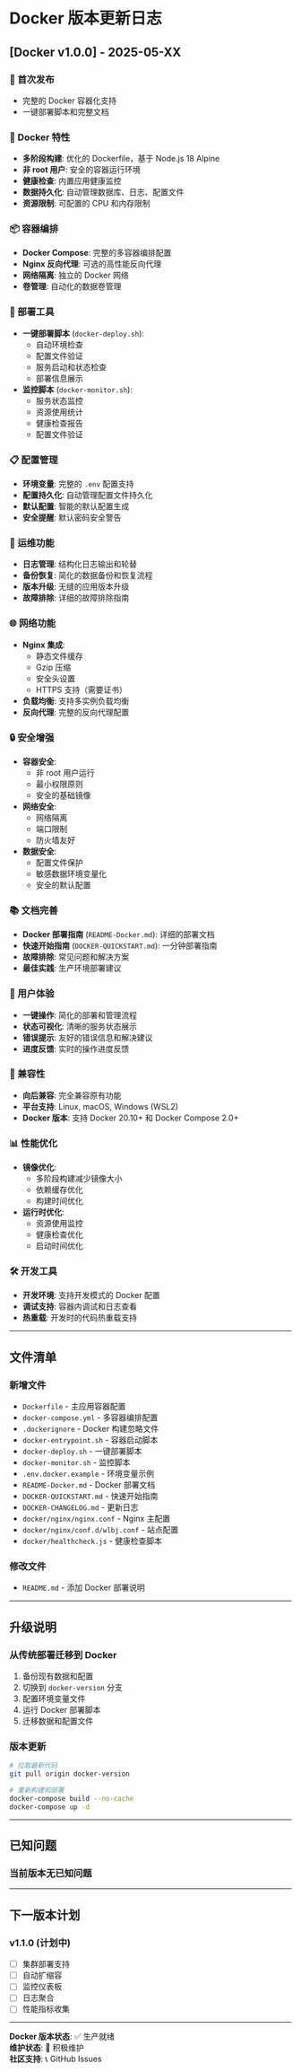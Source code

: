 # Docker 版本更新日志

## [Docker v1.0.0] - 2025-05-XX

### 🎉 首次发布
- 完整的 Docker 容器化支持
- 一键部署脚本和完整文档

### 🐳 Docker 特性
- **多阶段构建**: 优化的 Dockerfile，基于 Node.js 18 Alpine
- **非 root 用户**: 安全的容器运行环境
- **健康检查**: 内置应用健康监控
- **数据持久化**: 自动管理数据库、日志、配置文件
- **资源限制**: 可配置的 CPU 和内存限制

### 📦 容器编排
- **Docker Compose**: 完整的多容器编排配置
- **Nginx 反向代理**: 可选的高性能反向代理
- **网络隔离**: 独立的 Docker 网络
- **卷管理**: 自动化的数据卷管理

### 🚀 部署工具
- **一键部署脚本** (`docker-deploy.sh`):
  - 自动环境检查
  - 配置文件验证
  - 服务启动和状态检查
  - 部署信息展示
- **监控脚本** (`docker-monitor.sh`):
  - 服务状态监控
  - 资源使用统计
  - 健康检查报告
  - 配置文件验证

### 📋 配置管理
- **环境变量**: 完整的 `.env` 配置支持
- **配置持久化**: 自动管理配置文件持久化
- **默认配置**: 智能的默认配置生成
- **安全提醒**: 默认密码安全警告

### 🔧 运维功能
- **日志管理**: 结构化日志输出和轮替
- **备份恢复**: 简化的数据备份和恢复流程
- **版本升级**: 无缝的应用版本升级
- **故障排除**: 详细的故障排除指南

### 🌐 网络功能
- **Nginx 集成**: 
  - 静态文件缓存
  - Gzip 压缩
  - 安全头设置
  - HTTPS 支持（需要证书）
- **负载均衡**: 支持多实例负载均衡
- **反向代理**: 完整的反向代理配置

### 🔒 安全增强
- **容器安全**:
  - 非 root 用户运行
  - 最小权限原则
  - 安全的基础镜像
- **网络安全**:
  - 网络隔离
  - 端口限制
  - 防火墙友好
- **数据安全**:
  - 配置文件保护
  - 敏感数据环境变量化
  - 安全的默认配置

### 📚 文档完善
- **Docker 部署指南** (`README-Docker.md`): 详细的部署文档
- **快速开始指南** (`DOCKER-QUICKSTART.md`): 一分钟部署指南
- **故障排除**: 常见问题和解决方案
- **最佳实践**: 生产环境部署建议

### 🎯 用户体验
- **一键操作**: 简化的部署和管理流程
- **状态可视化**: 清晰的服务状态展示
- **错误提示**: 友好的错误信息和解决建议
- **进度反馈**: 实时的操作进度反馈

### 🔄 兼容性
- **向后兼容**: 完全兼容原有功能
- **平台支持**: Linux, macOS, Windows (WSL2)
- **Docker 版本**: 支持 Docker 20.10+ 和 Docker Compose 2.0+

### 📊 性能优化
- **镜像优化**: 
  - 多阶段构建减少镜像大小
  - 依赖缓存优化
  - 构建时间优化
- **运行时优化**:
  - 资源使用监控
  - 健康检查优化
  - 启动时间优化

### 🛠️ 开发工具
- **开发环境**: 支持开发模式的 Docker 配置
- **调试支持**: 容器内调试和日志查看
- **热重载**: 开发时的代码热重载支持

---

## 文件清单

### 新增文件
- `Dockerfile` - 主应用容器配置
- `docker-compose.yml` - 多容器编排配置
- `.dockerignore` - Docker 构建忽略文件
- `docker-entrypoint.sh` - 容器启动脚本
- `docker-deploy.sh` - 一键部署脚本
- `docker-monitor.sh` - 监控脚本
- `.env.docker.example` - 环境变量示例
- `README-Docker.md` - Docker 部署文档
- `DOCKER-QUICKSTART.md` - 快速开始指南
- `DOCKER-CHANGELOG.md` - 更新日志
- `docker/nginx/nginx.conf` - Nginx 主配置
- `docker/nginx/conf.d/wlbj.conf` - 站点配置
- `docker/healthcheck.js` - 健康检查脚本

### 修改文件
- `README.md` - 添加 Docker 部署说明

---

## 升级说明

### 从传统部署迁移到 Docker
1. 备份现有数据和配置
2. 切换到 `docker-version` 分支
3. 配置环境变量文件
4. 运行 Docker 部署脚本
5. 迁移数据和配置文件

### 版本更新
```bash
# 拉取最新代码
git pull origin docker-version

# 重新构建和部署
docker-compose build --no-cache
docker-compose up -d
```

---

## 已知问题

### 当前版本无已知问题

---

## 下一版本计划

### v1.1.0 (计划中)
- [ ] 集群部署支持
- [ ] 自动扩缩容
- [ ] 监控仪表板
- [ ] 日志聚合
- [ ] 性能指标收集

---

**Docker 版本状态**: ✅ 生产就绪  
**维护状态**: 🔄 积极维护  
**社区支持**: 📞 GitHub Issues
